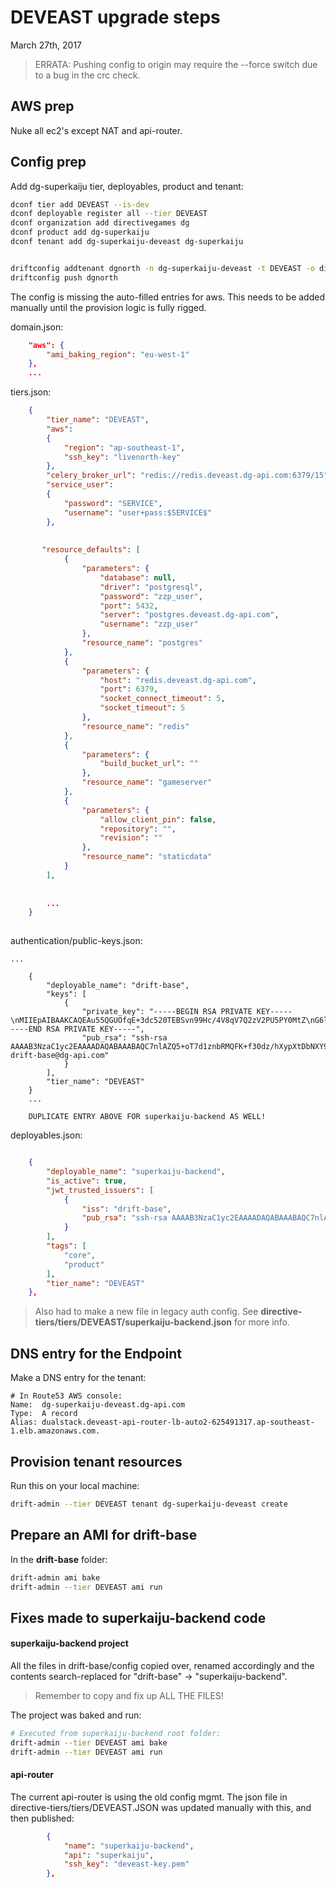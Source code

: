 


# DEVEAST upgrade steps
March 27th, 2017

> ERRATA: Pushing config to origin may require the --force switch due to a bug in the crc check.

## AWS prep

Nuke all ec2's except NAT and api-router.


## Config prep

Add dg-superkaiju tier, deployables, product and tenant:

```bash
dconf tier add DEVEAST --is-dev
dconf deployable register all --tier DEVEAST
dconf organization add directivegames dg
dconf product add dg-superkaiju
dconf tenant add dg-superkaiju-deveast dg-superkaiju


driftconfig addtenant dgnorth -n dg-superkaiju-deveast -t DEVEAST -o directivegames -p dg-superkaiju -d drift-base
driftconfig push dgnorth
```

The config is missing the auto-filled entries for aws. This needs to be added manually until the provision logic is fully rigged.

domain.json:

```json
    "aws": {
        "ami_baking_region": "eu-west-1"    },
    ...
```

tiers.json:

```json
    {
        "tier_name": "DEVEAST",
        "aws": 
        {
            "region": "ap-southeast-1",
            "ssh_key": "livenorth-key"            
        }, 
        "celery_broker_url": "redis://redis.deveast.dg-api.com:6379/15",
        "service_user": 
        {            "password": "SERVICE",             "username": "user+pass:$SERVICE$"        },       
      
       "resource_defaults": [            {                "parameters": {                    "database": null,                     "driver": "postgresql",                     "password": "zzp_user",                     "port": 5432,                     "server": "postgres.deveast.dg-api.com",                     "username": "zzp_user"                },                 "resource_name": "postgres"            },             {                "parameters": {                    "host": "redis.deveast.dg-api.com",                     "port": 6379,                     "socket_connect_timeout": 5,                     "socket_timeout": 5                },                 "resource_name": "redis"            },             {                "parameters": {                    "build_bucket_url": ""                },                 "resource_name": "gameserver"            },             {                "parameters": {                    "allow_client_pin": false,                     "repository": "",                     "revision": ""                },                 "resource_name": "staticdata"            }        ], 
      
      
        ...
    }
    
```

authentication/public-keys.json:

```
...

    {        "deployable_name": "drift-base",        "keys": [            {                "private_key": "-----BEGIN RSA PRIVATE KEY-----\nMIIEpAIBAAKCAQEAu55QGUOfqE+3dc520TEBSvn99Hc/4V8qV7Q2zV2PU5PY0MtZ\nG6ly8mW/I6VRhLX7OH4QY9Cyn9rWwi7umhtqMh/Egjg4X+X0XphJxWNcOSNLKLxA\nvPoo1LsOJcBeNg1ZMU4PYKCmAbBODgkQvQM2wQ32MAWY8LJFwEOYedpg+kanoQ02\njj74d5cnqAdylbC4kFNTO5ZCQL3HXVmo0j5lsqoCyidNEahpXo+2ROm5aZl8tqfE\neaD/+c4txkcMsylo/gdAliFPLUZVUzbZzxYO+RU4H6d2gw/bwUib92n1zj91zccx\nZxluy+W8nh94GjMGjxxDKpvagmiqKGDMZszBUwIDAQABAoIBAQCp1+cq98zQ0VmD\njCSDu5kwBp+fb1Sk8UGjo8D4qHnXb0AXw/4mzH8CcJlX65CgUx3ZRkYQFh2eGL3R\njCrz112LgraiK8LdDY7rE3G0/v29u/WOKt1wNgZAjhWAl2SyCeN0fvXsw4GEhdYj\nXpGIiiBHJBx53JdXTgtWwdqGdOrVpRPGTDQt4v9lWPH3I1IDdeGDpvbp3ZkznYMz\nb2fe6WaKRM/DJ0s5vn42TwXYpnSVDBoCK6FvSBJBax6T416FzESxS/tZPwpv0AMU\nkLxwnx54ZpSovchY6Od1wkZkhYO14MVzcV6oPDGK6u9wiuPCOQac2HvX+dcJpdRv\nzkK7XOwBAoGBAN4R9QwliKbLovxB4fnDLm6CoEtzYAwxfPS7Af/hLRvyke33r+HH\nU2Ed/0VtLaOIt+wndPCf5pjWXayI7OTOXGCqTKPWqsU9s0W0Fdzu0T9M8NOIEXAL\nl9aSWr/1ehcg/6Jv2NcOMrtextU8rjIas79FI6Njps3KKkszU9rVhXu7AoGBANhI\nz9Xt/05SX3661eYDoZynNSAC8fyLSfnGk76yTgUKMabgUCRzcCFuWYBpocsO/y/X\nhy3DLhtuA49T/SYPJRUKeYWqf8Y2bvDPXwzjMAi8ae3HAYQFeoEL8/OXAwcEFQqC\n+d+fNL4qcX/6dZq488eb2z6i0yfErzC+xgdXs1tJAoGAS///SmnqC5Nzsztk+BKJ\naH7CFzBkNagWKLd7prPMuVzZ/oQfKHkMGxemDn+f9/DJaUPTrKo8xB/RLUQrNt89\nFEQUOJo2FYzZNsi8FsGQ0UYmwW428Y62J1QtRLbhUtsTQedfYbJVQHTePYon37Pt\nwk8KNFfddV5z/QqS7zjWFxMCgYBT9Bdww/xJC6Jzz9Q9f4VZCHKPpXUHAY5KfTFW\nYWH1hNp3GzUgoQqSf4IQXXBnIMAfcvrO4adhEFgjZ4epIVHUlAdNwjvs1a5EnUoY\n94rqqTA5EvlcpL/Dnb8o+6I6M/Ry6xpRGjxf4JvEAJVr5IUEI1R8QLnUAv253yOB\nMCK3uQKBgQCQXl6GWEPTJccPfbsHTR8orHxDUoQ96AgaXyVVligKNdyxxmQGTfJL\nGCpdFZsutQmhjR8/x3hLyfgbFAJdhZYeLbRLCcv85LIpc9WZ+9oGbPepFlYsTWHI\n5XBWmUQGRs4PDqD+btKHsmM3Yi/W85gwGcO/YfjRUPQPfxGZG1m+WA==\n-----END RSA PRIVATE KEY-----",                "pub_rsa": "ssh-rsa AAAAB3NzaC1yc2EAAAADAQABAAABAQC7nlAZQ5+oT7d1znbRMQFK+f30dz/hXypXtDbNXY9Tk9jQy1kbqXLyZb8jpVGEtfs4fhBj0LKf2tbCLu6aG2oyH8SCODhf5fRemEnFY1w5I0sovEC8+ijUuw4lwF42DVkxTg9goKYBsE4OCRC9AzbBDfYwBZjwskXAQ5h52mD6RqehDTaOPvh3lyeoB3KVsLiQU1M7lkJAvcddWajSPmWyqgLKJ00RqGlej7ZE6blpmXy2p8R5oP/5zi3GRwyzKWj+B0CWIU8tRlVTNtnPFg75FTgfp3aDD9vBSJv3afXOP3XNxzFnGW7L5byeH3gaMwaPHEMqm9qCaKooYMxmzMFT drift-base@dg-api.com"            }        ],        "tier_name": "DEVEAST"    }
    ...
    
    DUPLICATE ENTRY ABOVE FOR superkaiju-backend AS WELL!
```

deployables.json:

```json

    {        "deployable_name": "superkaiju-backend",         "is_active": true,         "jwt_trusted_issuers": [            {                "iss": "drift-base",                 "pub_rsa": "ssh-rsa AAAAB3NzaC1yc2EAAAADAQABAAABAQC7nlAZQ5+oT7d1znbRMQFK+f30dz/hXypXtDbNXY9Tk9jQy1kbqXLyZb8jpVGEtfs4fhBj0LKf2tbCLu6aG2oyH8SCODhf5fRemEnFY1w5I0sovEC8+ijUuw4lwF42DVkxTg9goKYBsE4OCRC9AzbBDfYwBZjwskXAQ5h52mD6RqehDTaOPvh3lyeoB3KVsLiQU1M7lkJAvcddWajSPmWyqgLKJ00RqGlej7ZE6blpmXy2p8R5oP/5zi3GRwyzKWj+B0CWIU8tRlVTNtnPFg75FTgfp3aDD9vBSJv3afXOP3XNxzFnGW7L5byeH3gaMwaPHEMqm9qCaKooYMxmzMFT drift-base@dg-api.com"            }        ],         "tags": [            "core",             "product"        ],         "tier_name": "DEVEAST"    },   

```

> Also had to make a new file in legacy auth config. See **directive-tiers/tiers/DEVEAST/superkaiju-backend.json** for more info.

## DNS entry for the Endpoint
Make a DNS entry for the tenant:

```
# In Route53 AWS console:
Name:  dg-superkaiju-deveast.dg-api.com
Type:  A record
Alias: dualstack.deveast-api-router-lb-auto2-625491317.ap-southeast-1.elb.amazonaws.com.
```

## Provision tenant resources

Run this on your local machine:

```bash
drift-admin --tier DEVEAST tenant dg-superkaiju-deveast create
```

## Prepare an AMI for drift-base

In the **drift-base** folder:

```bash
drift-admin ami bake
drift-admin --tier DEVEAST ami run
```


## Fixes made to superkaiju-backend code

#### superkaiju-backend project
All the files in drift-base/config copied over, renamed accordingly and the contents search-replaced for "drift-base" -> "superkaiju-backend".

> Remember to copy and fix up ALL THE FILES!

The project was baked and run:

```bash
# Executed from superkaiju-backend root folder:
drift-admin --tier DEVEAST ami bake
drift-admin --tier DEVEAST ami run
```

#### api-router
The current api-router is using the old config mgmt. The json file in directive-tiers/tiers/DEVEAST.JSON was updated manually with this, and then published:

```json
        {
            "name": "superkaiju-backend",
            "api": "superkaiju",
            "ssh_key": "deveast-key.pem"
        },
```


